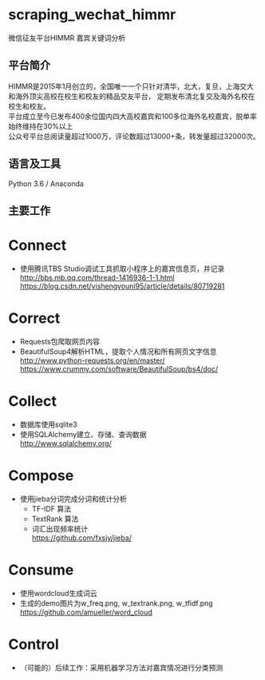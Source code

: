 # scraping_wechat_himmr</br>
微信征友平台HIMMR 嘉宾关键词分析

## 平台简介
HIMMR是2015年1月创立的，全国唯一一个只针对清华，北大，复旦，上海交大和海外顶尖高校在校生和校友的精品交友平台，
定期发布清北复交及海外名校在校生和校友。</br>
平台成立至今已发布400余位国内四大高校嘉宾和100多位海外名校嘉宾，脱单率始终维持在30%以上</br>
公众号平台总阅读量超过1000万，评论数超过13000+条，转发量超过32000次。

## 语言及工具
Python 3.6 / Anaconda

## 主要工作
Connect
========
* 使用腾讯TBS Studio调试工具抓取小程序上的嘉宾信息页，并记录</br>
http://bbs.mb.qq.com/thread-1416936-1-1.html</br>
https://blog.csdn.net/yishengyouni95/article/details/80719281

Correct
========
* Requests包爬取网页内容
* BeautifulSoup4解析HTML，提取个人情况和所有网页文字信息</br>
http://www.python-requests.org/en/master/</br>
https://www.crummy.com/software/BeautifulSoup/bs4/doc/

Collect
========
* 数据库使用sqlite3
* 使用SQLAlchemy建立、存储、查询数据</br>
http://www.sqlalchemy.org/

Compose
========
* 使用jieba分词完成分词和统计分析
	* TF-IDF 算法
	* TextRank 算法
	* 词汇出现频率统计</br>
https://github.com/fxsjy/jieba/

Consume
========
* 使用wordcloud生成词云
* 生成的demo图片为w_freq.png, w_textrank.png, w_tfidf.png</br>
https://github.com/amueller/word_cloud

Control
========
* （可能的）后续工作：采用机器学习方法对嘉宾情况进行分类预测
